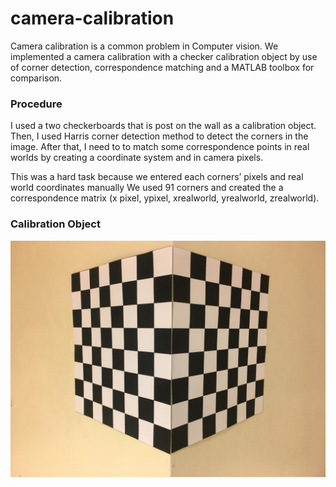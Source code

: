 # camera-calibration
Camera calibration is a common problem in Computer vision. We implemented a camera calibration with a checker calibration object by use of corner detection, correspondence matching and a MATLAB toolbox for comparison.

### Procedure
I used a two checkerboards that is post on the wall as a calibration object. Then, I used Harris corner detection method to detect the corners in the image. After that, I need to to match some correspondence points in real worlds by creating a coordinate system and in camera pixels.

This was a hard task because we entered each corners’ pixels and real world coordinates manually We used 91 corners and created the a correspondence matrix (x pixel, ypixel, xrealworld, yrealworld, zrealworld).


### Calibration Object
![Calibration Object](https://raw.githubusercontent.com/alaattinyilmaz/camera-calibration/master/calobject.jpg?raw=true)
